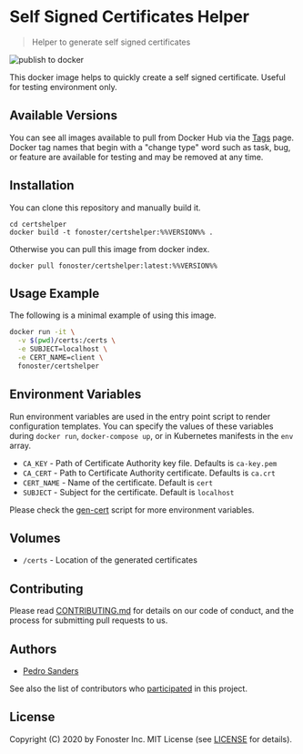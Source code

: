 # Self Signed Certificates Helper

> Helper to generate self signed certificates

![publish to docker](https://github.com/fonoster/certshelper/workflows/publish%20to%20docker%20hub/badge.svg)

This docker image helps to quickly create a self signed certificate. Useful for testing environment only.

## Available Versions

You can see all images available to pull from Docker Hub via the [Tags](https://hub.docker.com/repository/registry-1.docker.io/fonoster/certshelper/tags?page=1) page. Docker tag names that begin with a "change type" word such as task, bug, or feature are available for testing and may be removed at any time.

## Installation

You can clone this repository and manually build it.

```
cd certshelper
docker build -t fonoster/certshelper:%%VERSION%% .
```

Otherwise you can pull this image from docker index.

```
docker pull fonoster/certshelper:latest:%%VERSION%%
```

## Usage Example

The following is a minimal example of using this image.

```bash
docker run -it \
  -v $(pwd)/certs:/certs \
  -e SUBJECT=localhost \
  -e CERT_NAME=client \
  fonoster/certshelper
```

## Environment Variables

Run environment variables are used in the entry point script to render configuration templates. You can specify the values of these variables during `docker run`, `docker-compose up`, or in Kubernetes manifests in the `env` array.

- `CA_KEY` - Path of Certificate Authority key file. Defaults is `ca-key.pem`
- `CA_CERT` - Path to Certificate Authority certificate. Defaults is `ca.crt`
- `CERT_NAME` - Name of the certificate. Default is `cert`
- `SUBJECT` - Subject for the certificate. Default is `localhost`

Please check the [gen-cert](https://github.com/fonoster/certhelper/blob/master/gen-certs) script for more environment variables.

## Volumes

- `/certs` - Location of the generated certificates

## Contributing

Please read [CONTRIBUTING.md](https://github.com/fonoster/fonos/blob/master/CONTRIBUTING.md) for details on our code of conduct, and the process for submitting pull requests to us.

## Authors

- [Pedro Sanders](https://github.com/psanders)

See also the list of contributors who [participated](https://github.com/fonoster/certshelper/contributors) in this project.

## License

Copyright (C) 2020 by Fonoster Inc. MIT License (see [LICENSE](https://github.com/fonoster/fonos/blob/master/LICENSE) for details).
